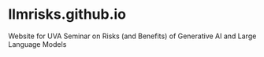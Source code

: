 # llmrisks.github.io
Website for UVA Seminar on Risks (and Benefits) of Generative AI and Large Language Models

